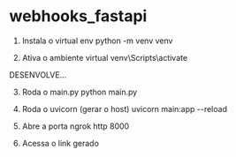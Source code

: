 # webhooks_fastapi

1. Instala o virtual env
python -m venv venv

2. Ativa o ambiente virtual
venv\Scripts\activate


DESENVOLVE...

3. Roda o main.py
python main.py


4. Roda o uvicorn (gerar o host)
uvicorn main:app --reload

5. Abre a porta 
ngrok http 8000

6. Acessa o link gerado